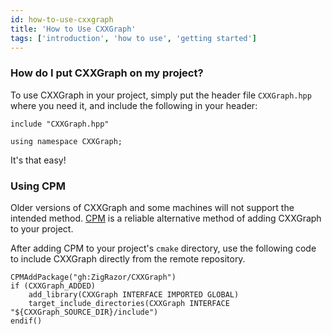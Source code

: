 ```yaml
---
id: how-to-use-cxxgraph
title: 'How to Use CXXGraph'
tags: ['introduction', 'how to use', 'getting started']
---
```

### How do I put CXXGraph on my project?

To use CXXGraph in your project, simply put the header file `CXXGraph.hpp` where you need it, and include the following in your header:

```
include "CXXGraph.hpp"

using namespace CXXGraph;
```

It's that easy!

### Using CPM
Older versions of CXXGraph and some machines will not support the intended method. [CPM](https://github.com/cpm-cmake/CPM.cmake) is a reliable alternative method of adding CXXGraph to your project.

After adding CPM to your project's `cmake` directory, use the following code to include CXXGraph directly from the remote repository.

```
CPMAddPackage("gh:ZigRazor/CXXGraph")
if (CXXGraph_ADDED)
    add_library(CXXGraph INTERFACE IMPORTED GLOBAL)
    target_include_directories(CXXGraph INTERFACE "${CXXGraph_SOURCE_DIR}/include")
endif()
```
